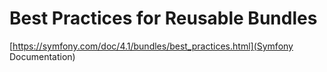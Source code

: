 # Best Practices for Reusable Bundles
[https://symfony.com/doc/4.1/bundles/best_practices.html](Symfony Documentation)
